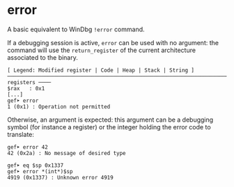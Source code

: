 # error

A basic equivalent to WinDbg `!error` command.

If a debugging session is active, `error` can be used with no argument: the command will use the `return_register` of the current architecture associated to the binary.

```
[ Legend: Modified register | Code | Heap | Stack | String ]
─────────────────────────────────────────────────────────────────────────────────────── registers ────
$rax   : 0x1
[...]
gef➤ error
1 (0x1) : Operation not permitted
```

Otherwise, an argument is expected: this argument can be a debugging symbol (for instance a register) or the integer holding the error code to translate:

```
gef➤ error 42
42 (0x2a) : No message of desired type
```

```
gef➤ eq $sp 0x1337
gef➤ error *(int*)$sp
4919 (0x1337) : Unknown error 4919
```